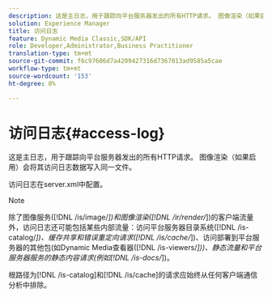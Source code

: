```yaml
---
description: 这是主日志，用于跟踪向平台服务器发出的所有HTTP请求。 图像渲染（如果启用）会将其访问日志数据写入同一文件。
solution: Experience Manager
title: 访问日志
feature: Dynamic Media Classic,SDK/API
role: Developer,Administrator,Business Practitioner
translation-type: tm+mt
source-git-commit: f6c97606d7a4209427316d7367013ad9585a5cae
workflow-type: tm+mt
source-wordcount: '153'
ht-degree: 0%

---
```



# 访问日志{#access-log}

这是主日志，用于跟踪向平台服务器发出的所有HTTP请求。 图像渲染（如果启用）会将其访问日志数据写入同一文件。

访问日志在server.xml中配置。

>[!NOTE]
>
>除了图像服务([!DNL /is/image/*])和图像渲染([!DNL /ir/render/*])的客户端流量外，访问日志还可能包括某些内部流量：访问平台服务器目录系统([!DNL /is-catalog/*])、缓存共享和错误重定向请求([!DNL /is/cache/*])、访问部署到平台服务器的其他包(如Dynamic Media查看器([!DNL /is-viewers/*]))、静态流量和平台服务器服务的静态内容请求(例如[!DNL /is-docs/*])。

根路径为[!DNL /is-catalog]和[!DNL /is/cache]的请求应始终从任何客户端通信分析中排除。
